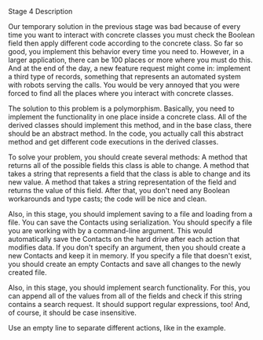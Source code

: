 Stage 4 Description

Our temporary solution in the previous stage was bad because of every time you want to interact with concrete classes you must check the
Boolean field then apply different code according to the concrete class. So far so good, you implement this behavior every
time you need to. However, in a larger application, there can be 100 places or more where you must do this. And at the end of the day,
a new feature request might come in: implement a third type of records, something that represents an automated system with robots serving 
the calls. You would be very annoyed that you were forced to find all the places where you interact with concrete classes.

The solution to this problem is a polymorphism.
Basically, you need to implement the functionality in one place inside a concrete class. All of the derived classes should implement this
method, and in the base class, there should be an abstract method. In the code, you actually call this abstract method and get different
code executions in the derived classes.

To solve your problem, you should create several methods:
A method that returns all of the possible fields this class is able to change.
A method that takes a string that represents a field that the class is able to change and its new value.
A method that takes a string representation of the field and returns the value of this field.
After that, you don't need any Boolean workarounds and type casts; the code will be nice and clean.

Also, in this stage, you should implement saving to a file and loading from a file. You can save the Contacts using serialization. You 
should specify a file you are working with by a command-line argument. This would automatically save the Contacts on the hard drive after
each action that modifies data. If you don't specify an argument, then you should create a new Contacts and keep it in memory. 
If you specify a file that doesn't exist, you should create an empty Contacts and save all changes to the newly created file.

Also, in this stage, you should implement search functionality. For this, you can append all of the values from all of the fields and 
check if this string contains a search request. It should support regular expressions, too! And, of course, it should be case insensitive.

Use an empty line to separate different actions, like in the example.